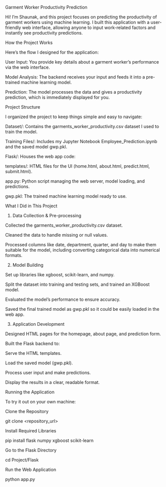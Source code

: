 Garment Worker Productivity Prediction

Hi! I’m Shaunak, and this project focuses on predicting the productivity of garment workers using machine learning. I built this application with a user-friendly web interface, allowing anyone to input work-related factors and instantly see productivity predictions.

How the Project Works

Here’s the flow I designed for the application:

User Input: You provide key details about a garment worker’s performance via the web interface.

Model Analysis: The backend receives your input and feeds it into a pre-trained machine learning model.

Prediction: The model processes the data and gives a productivity prediction, which is immediately displayed for you.

Project Structure

I organized the project to keep things simple and easy to navigate:

Dataset/: Contains the garments_worker_productivity.csv dataset I used to train the model.

Training Files/: Includes my Jupyter Notebook Employee_Prediction.ipynb and the saved model gwp.pkl.

Flask/: Houses the web app code:

templates/: HTML files for the UI (home.html, about.html, predict.html, submit.html).

app.py: Python script managing the web server, model loading, and predictions.

gwp.pkl: The trained machine learning model ready to use.

What I Did in This Project
1. Data Collection & Pre-processing

Collected the garments_worker_productivity.csv dataset.

Cleaned the data to handle missing or null values.

Processed columns like date, department, quarter, and day to make them suitable for the model, including converting categorical data into numerical formats.

2. Model Building

Set up libraries like xgboost, scikit-learn, and numpy.

Split the dataset into training and testing sets, and trained an XGBoost model.

Evaluated the model’s performance to ensure accuracy.

Saved the final trained model as gwp.pkl so it could be easily loaded in the web app.

3. Application Development

Designed HTML pages for the homepage, about page, and prediction form.

Built the Flask backend to:

Serve the HTML templates.

Load the saved model (gwp.pkl).

Process user input and make predictions.

Display the results in a clear, readable format.

Running the Application

To try it out on your own machine:

Clone the Repository

git clone <repository_url>


Install Required Libraries

pip install flask numpy xgboost scikit-learn


Go to the Flask Directory

cd Project/Flask


Run the Web Application

python app.py
